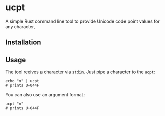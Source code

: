 # ucpt

A simple Rust command line tool to provide Unicode code point values for any character,

## Installation

## Usage

The tool reeives a character via `stdin`. Just pipe a character to the `ucpt`:

```shell
echo "я" | ucpt
# prints U+044F
```

You can also use an argument format:

```shell
ucpt "я"
# prints U+044F
```
